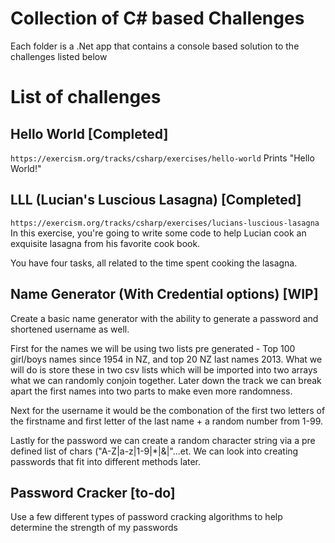 # Collection of C# based Challenges

Each folder is a .Net app that contains a console based solution to the challenges listed below

# List of challenges

## Hello World [Completed]
`https://exercism.org/tracks/csharp/exercises/hello-world`
Prints "Hello World!"

## LLL (Lucian's Luscious Lasagna) [Completed]
`https://exercism.org/tracks/csharp/exercises/lucians-luscious-lasagna`
In this exercise, you're going to write some code to help Lucian cook an exquisite lasagna from his favorite cook book.

You have four tasks, all related to the time spent cooking the lasagna.

## Name Generator (With Credential options) [WIP]
Create a basic name generator with the ability to generate a password and shortened username as well.

First for the names we will be using two lists pre generated - Top 100 girl/boys names since 1954 in NZ, and top 20 NZ last names 2013. What we will do is store these in two csv lists which will be imported into two arrays what we can randomly conjoin together. 
Later down the track we can break apart the first names into two parts to make even more randomness.

Next for the username it would be the combonation of the first two letters of the firstname and first letter of the last name + a random number from 1-99.

Lastly for the password we can create a random character string via a pre defined list of chars ("A-Z|a-z|1-9|*|&|"...et. We can look into creating passwords that fit into different methods later. 

## Password Cracker [to-do]
Use a few different types of password cracking algorithms to help determine the strength of my passwords
